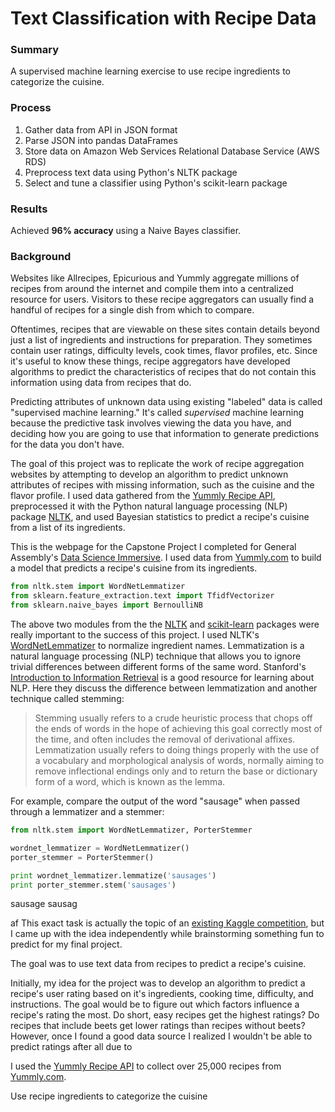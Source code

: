 # Text Classification with Recipe Data
### Summary
A supervised machine learning exercise to use recipe ingredients to categorize the cuisine. 

### Process
1. Gather data from API in JSON format
2. Parse JSON into pandas DataFrames
3. Store data on Amazon Web Services Relational Database Service (AWS RDS)
4. Preprocess text data using Python's NLTK package
5. Select and tune a classifier using Python's scikit-learn package

### Results
Achieved **96% accuracy** using a Naive Bayes classifier.

### Background
Websites like Allrecipes, Epicurious and Yummly aggregate millions of recipes from around the internet and compile them into a centralized resource for users. Visitors to these recipe aggregators can usually find a handful of recipes for a single dish from which to compare. 

Oftentimes, recipes that are viewable on these sites contain details beyond just a list of ingredients and instructions for preparation. They sometimes contain user ratings, difficulty levels, cook times, flavor profiles, etc. Since it's useful to know these things, recipe aggregators have developed algorithms to predict the characteristics of recipes that do not contain this information using data from recipes that do.

Predicting attributes of unknown data using existing "labeled" data is called "supervised machine learning." It's called *supervised* machine learning because the predictive task involves viewing the data you have, and deciding how you are going to use that information to generate predictions for the data you don't have. 

The goal of this project was to replicate the work of recipe aggregation websites by attempting to develop an algorithm to predict unknown attributes of recipes with missing information, such as the cuisine and the flavor profile. I used data gathered from the [Yummly Recipe API](https://developer.yummly.com/), preprocessed it with the Python natural language processing (NLP) package [NLTK](http://www.nltk.org/), and used Bayesian statistics to predict a recipe's cuisine from a list of its ingredients.



This is the webpage for the Capstone Project I completed for General Assembly's [Data Science Immersive](https://generalassemb.ly/education/data-science-immersive). I used data from [Yummly.com](http://www.yummly.com/) to build a model that predicts a recipe's cuisine from its ingredients. 

```python
from nltk.stem import WordNetLemmatizer
from sklearn.feature_extraction.text import TfidfVectorizer
from sklearn.naive_bayes import BernoulliNB
```
The above two modules from the the [NLTK](http://www.nltk.org/) and [scikit-learn](scikit-learn.org) packages were really important to the success of this project. I used NLTK's [WordNetLemmatizer](http://www.nltk.org/api/nltk.stem.html#module-nltk.stem.wordnet) to normalize ingredient names. Lemmatization is a natural language processing (NLP) technique that allows you to ignore trivial differences between different forms of the same word. Stanford's [Introduction to Information Retrieval](http://nlp.stanford.edu/IR-book/) is a good resource for learning about NLP. Here they discuss the difference between lemmatization and another technique called stemming:

> Stemming usually refers to a crude heuristic process that chops off the ends of words in the hope of achieving this goal correctly most of the time, and often includes the removal of derivational affixes. Lemmatization usually refers to doing things properly with the use of a vocabulary and morphological analysis of words, normally aiming to remove inflectional endings only and to return the base or dictionary form of a word, which is known as the lemma.

For example, compare the output of the word "sausage" when passed through a lemmatizer and a stemmer:

```python
from nltk.stem import WordNetLemmatizer, PorterStemmer

wordnet_lemmatizer = WordNetLemmatizer()
porter_stemmer = PorterStemmer()

print wordnet_lemmatizer.lemmatize('sausages')
print porter_stemmer.stem('sausages')
```
sausage
sausag

af
This exact task is actually the topic of an [existing Kaggle competition](https://www.kaggle.com/c/whats-cooking), but I came up with the idea independently while brainstorming something fun to predict for my final project. 

The goal was to use text data from recipes to predict a recipe's cuisine. 


Initially, my idea for the project was to develop an algorithm to predict a recipe's user rating based on it's ingredients, cooking time, difficulty, and instructions. The goal would be to figure out which factors influence a recipe's rating the most. Do short, easy recipes get the highest ratings? Do recipes that include beets get lower ratings than recipes without beets?  However, once I found a good data source I realized I wouldn't be able to predict ratings after all due to 

I used the [Yummly Recipe API](https://developer.yummly.com/) to collect over 25,000 recipes from [Yummly.com](http://www.yummly.com/). 

Use recipe ingredients to categorize the cuisine
